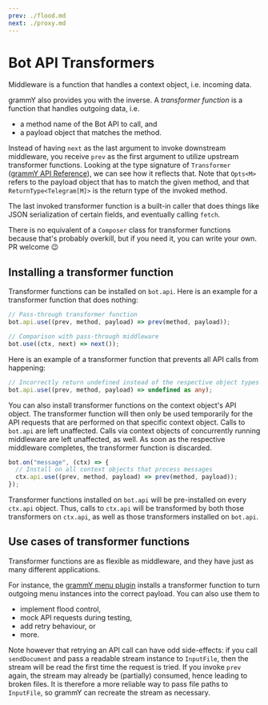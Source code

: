 ```yaml
---
prev: ./flood.md
next: ./proxy.md
---
```


# Bot API Transformers

Middleware is a function that handles a context object, i.e. incoming data.

grammY also provides you with the inverse.
A _transformer function_ is a function that handles outgoing data, i.e.

- a method name of the Bot API to call, and
- a payload object that matches the method.

Instead of having `next` as the last argument to invoke downstream middleware, you receive `prev` as the first argument to utilize upstream transformer functions.
Looking at the type signature of `Transformer` ([grammY API Reference](https://doc.deno.land/https/deno.land/x/grammy/mod.ts#Transformer)), we can see how it reflects that.
Note that `Opts<M>` refers to the payload object that has to match the given method, and that `ReturnType<Telegram[M]>` is the return type of the invoked method.

The last invoked transformer function is a built-in caller that does things like JSON serialization of certain fields, and eventually calling `fetch`.

There is no equivalent of a `Composer` class for transformer functions because that's probably overkill, but if you need it, you can write your own. PR welcome :wink:

## Installing a transformer function

Transformer functions can be installed on `bot.api`.
Here is an example for a transformer function that does nothing:

```ts
// Pass-through transformer function
bot.api.use((prev, method, payload) => prev(method, payload));

// Comparison with pass-through middleware
bot.use((ctx, next) => next());
```

Here is an example of a transformer function that prevents all API calls from happening:

```ts
// Incorrectly return undefined instead of the respective object types
bot.api.use((prev, method, payload) => undefined as any);
```

You can also install transformer functions on the context object's API object.
The transformer function will then only be used temporarily for the API requests that are performed on that specific context object.
Calls to `bot.api` are left unaffected.
Calls via context objects of concurrently running middleware are left unaffected, as well.
As soon as the respective middleware completes, the transformer function is discarded.

```ts
bot.on("message", (ctx) => {
  // Install on all context objects that process messages
  ctx.api.use((prev, method, payload) => prev(method, payload));
});
```

Transformer functions installed on `bot.api` will be pre-installed on every `ctx.api` object.
Thus, calls to `ctx.api` will be transformed by both those transformers on `ctx.api`, as well as those transformers installed on `bot.api`.

## Use cases of transformer functions

Transformer functions are as flexible as middleware, and they have just as many different applications.

For instance, the [grammY menu plugin](/plugins/menu.html) installs a transformer function to turn outgoing menu instances into the correct payload.
You can also use them to

- implement flood control,
- mock API requests during testing,
- add retry behaviour, or
- more.

Note however that retrying an API call can have odd side-effects: if you call `sendDocument` and pass a readable stream instance to `InputFile`, then the stream will be read the first time the request is tried.
If you invoke `prev` again, the stream may already be (partially) consumed, hence leading to broken files.
It is therefore a more reliable way to pass file paths to `InputFile`, so grammY can recreate the stream as necessary.
